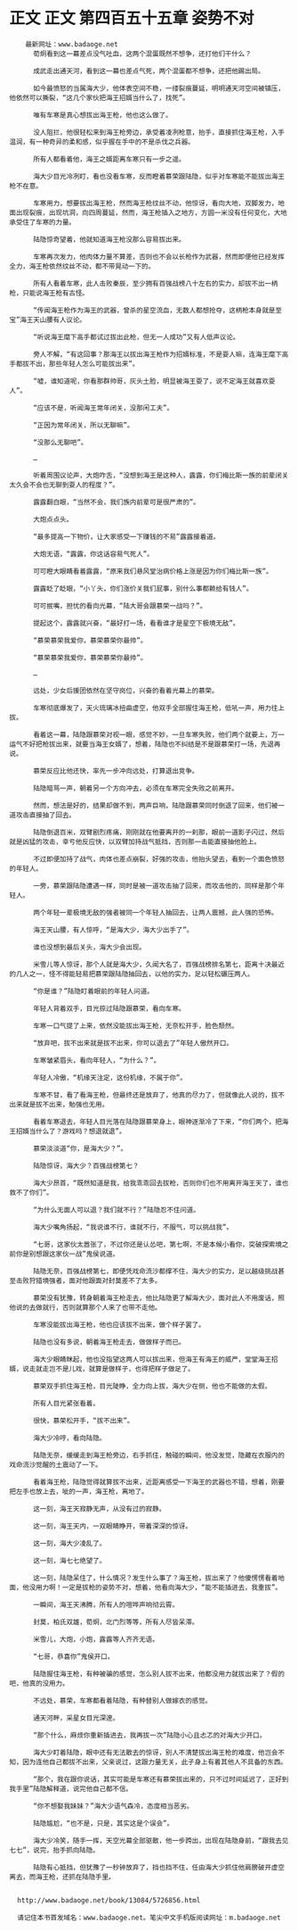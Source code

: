 # 正文 正文 第四百五十五章 姿势不对
        最新网址：www.badaoge.net
          荀炯看到这一幕差点没气吐血，这两个混蛋既然不想争，还打他们干什么？
      
          成武走出通天河，看到这一幕也差点气死，两个混蛋都不想争，还把他踢出局。
      
          如今最愤怒的当属海大少，他体表空间不稳，一缕裂痕蔓延，明明通天河空间被镇压，他依然可以撕裂，“这几个家伙把海王招婿当什么了，找死”。
      
          唯有车寒是真心想拔出海王枪，他也这么做了。
      
          没人阻拦，他很轻松来到海王枪旁边，承受着凌冽枪意，抬手，直接抓住海王枪，入手温润，有一种奇异的柔和感，似乎握在手中的不是杀伐之兵器。
      
          所有人都看着他，海王之婿距离车寒只有一步之遥。
      
          海大少目光冷冽盯，看也没看车寒，反而瞪着慕荣跟陆隐，似乎对车寒能不能拔出海王枪不在意。
      
          车寒用力，想要拔出海王枪，然而海王枪纹丝不动，他惊讶，看向大地，双脚发力，地面出现裂痕，出现坑洞，向四周蔓延，然而，海王枪插入之地方，方圆一米没有任何变化，大地承受住了车寒的力量。
      
          陆隐惊奇望着，他就知道海王枪没那么容易拔出来。
      
          车寒再次发力，他肉体力量不算差，否则也不会以长枪作为武器，然而即便他已经发挥全力，海王枪依然纹丝不动，都不带晃动一下的。
      
          所有人看着车寒，此人击败秦辰，至少拥有百强战榜八十左右的实力，却拔不出一柄枪，只能说海王枪有古怪。
      
          “传闻海王枪作为海王的武器，曾杀的星空流血，无数人都想抢夺，这柄枪本身就是至宝”海王天山腰有人议论。
      
          “听说海王麾下高手都试过拔出此枪，但无一人成功”又有人低声议论。
      
          旁人不解，“有这回事？那海王以拔出海王枪作为招婿标准，不是耍人嘛，连海王麾下高手都拔不出，那些年轻人怎么可能拔出来”。
      
          “嘘，谁知道呢，你看那群帅哥，灰头土脸，明显被海王耍了，说不定海王就喜欢耍人”。
      
          “应该不是，听闻海王常年闭关，没那闲工夫”。
      
          “正因为常年闭关，所以无聊嘛”。
      
          “没那么无聊吧”。
      
          …
      
          听着周围议论声，大炮咋舌，“没想到海王是这种人，露露，你们梅比斯一族的前辈闭关太久会不会也无聊到耍人的程度？”。
      
          露露翻白眼，“当然不会，我们族内前辈可是很严肃的”。
      
          大炮点点头。
      
          “最多提高一下物价，让大家感受一下赚钱的不易”露露接着道。
      
          大炮无语，“露露，你这话容易气死人”。
      
          可可瞪大眼睛看着露露，“原来我们悬风堂治病价格上涨是因为你们梅比斯一族”。
      
          露露眨了眨眼，“小丫头，你们涨价关我们屁事，别什么事都赖给有钱人”。
      
          可可抿嘴，担忧的看向光幕，“陆大哥会跟慕荣一战吗？”。
      
          提起这个，露露就兴奋，“最好打一场，看看谁才是星空下极境无敌”。
      
          “慕荣慕荣我爱你，慕荣慕荣你最帅”。
      
          “慕荣慕荣我爱你，慕荣慕荣你最帅”。
      
          …
      
          远处，少女后援团依然在坚守岗位，兴奋的看着光幕上的慕荣。
      
          车寒彻底爆发了，天火琉璃冰扭曲虚空，他双手全部握住海王枪，低吼一声，用力往上拔。
      
          看着这一幕，陆隐跟慕荣对视一眼，感觉不妙，一旦车寒失败，他们两个就要上，万一运气不好把枪拔出来，就要当海王女婿了，想着，陆隐也不纠结是不是跟慕荣打一场，先退再说。
      
          慕荣反应比他还快，率先一步冲向远处，打算退出竞争。
      
          陆隐暗骂一声，朝着另一个方向冲去，必须在车寒完全失败之前离开。
      
          然而，想法是好的，结果却做不到，两声巨响，陆隐跟慕荣同时倒退了回来，他们被一道攻击直接抽了回去。
      
          陆隐倒退百米，双臂剧烈疼痛，刚刚就在他要离开的一刹那，眼前一道影子闪过，然后就是凶猛的攻击，幸亏他反应快，以双臂加持战气抵挡，否则那一击能直接抽他脸上。
      
          不过即便加持了战气，肉体也差点崩裂，好强的攻击，他抬头望去，看到一个面色愤怒的年轻人。
      
          一旁，慕荣跟陆隐遭遇一样，同时是被一道攻击抽了回来，而攻击他的，同样是那个年轻人。
      
          两个年轻一辈极境无敌的强者被同一个年轻人抽回去，让两人震撼，此人强的恐怖。
      
          海王天山腰，有人惊呼，“是海大少，海大少出手了”。
      
          谁也没想到最后关头，海大少会出现。
      
          米雪儿等人惊讶，那个人就是海大少，久闻大名了，百强战榜排名第七，距离十决最近的几人之一，怪不得能轻易把慕荣跟陆隐抽回去，以他的实力，足以轻松碾压两人。
      
          “你是谁？”陆隐盯着眼前的年轻人问道。
      
          年轻人背着双手，目光掠过陆隐跟慕荣，看向车寒。
      
          车寒一口气提了上来，依然没能拔出海王枪，无奈松开手，脸色颓然。
      
          “放弃吧，拔不出来就是拔不出来，你可以退去了”年轻人傲然开口。
      
          车寒皱紧眉头，看向年轻人，“为什么？”。
      
          年轻人冷傲，“机缘天注定，这份机缘，不属于你”。
      
          车寒不甘，看了看海王枪，但最终还是放弃了，他真的尽力了，但就像此人说的，拔不出来就是拔不出来，勉强也无用。
      
          看着车寒退去，年轻人目光落在陆隐跟慕荣身上，眼神逐渐冷了下来，“你们两个，把海王招婿当什么了？游戏吗？想退就退”。
      
          慕荣淡淡道“你，是海大少？”。
      
          陆隐惊讶，海大少？百强战榜第七？
      
          海大少昂首，“既然知道是我，给我乖乖回去拔枪，否则你们也不用离开海王天了，谁也救不了你们”。
      
          “为什么无面人可以退？我们就不行？”陆隐忍不住问道。
      
          海大少嘴角扬起，“我说谁不行，谁就不行，不服气，可以挑战我”。
      
          “七哥，这家伙太嚣张了，不过你还是认怂吧，第七啊，不是本候小看你，突破探索境之前你是别想跟这家伙一战”鬼侯说道。
      
          陆隐无奈，百强战榜第七，即便凭戏命流沙都撑不住，海大少的实力，足以越级挑战甚至击败狩猎境强者，面对他跟面对封莫差不了太多。
      
          慕荣没有犹豫，转身朝着海王枪走去，他比陆隐更了解海大少，面对此人不用废话，照他说的去做就行，否则就算那个人来了也带不走他。
      
          车寒没能拔出海王枪，他也应该拔不出来，做个样子罢了。
      
          陆隐也没有多说，朝着海王枪走去，做做样子而已。
      
          海大少眼睛眯起，他也没指望这两人可以拔出来，但海王有海王的威严，堂堂海王招婿，说走就走岂不是儿戏，就算是做样子，也得把样子做足了。
      
          慕荣双手抓住海王枪，目光陡睁，全力向上拔，海大少在侧，他也不能做的太假。
      
          所有人目光紧张看着。
      
          很快，慕荣松开手，“拔不出来”。
      
          海大少冷哼，看向陆隐。
      
          陆隐无奈，缓缓走到海王枪旁边，右手抓住，触碰的瞬间，他没发觉，隐藏在衣服内的戏命流沙觉醒的土震动了一下。
      
          看着海王枪，陆隐觉得就算拔不出来，近距离感受一下海王的武器也不错，想着，刚要把左手也放上去，呲的一声，海王枪，离地了。
      
          这一刻，海王天寂静无声，从没有过的寂静。
      
          这一刻，海王天内，一双眼睛睁开，带着深深的惊讶。
      
          这一刻，海大少凌乱了。
      
          这一刻，海七七绝望了。
      
          这一刻，陆隐呆住了，什么情况？发生什么事了？海王枪，拔出来了？他傻愣愣看着地面，他没用力啊！一定是拔枪的姿势不对，想着，他看向海大少，“能不能插进去，我重拔”。
      
          一瞬间，海王天沸腾，所有人的喧哗声响彻云霄。
      
          封莫，柏氏双雄，荀炯，北门烈等等，所有人尽皆呆滞。
      
          米雪儿，大炮，小炮，露露等人齐齐无语。
      
          “七哥，恭喜你”鬼侯开口。
      
          陆隐握住海王枪，有种被骗的感觉，怎么别人拔不出来，他都没用力就拔出来了？假的吧，他真的没用力。
      
          不远处，慕荣，车寒都看着陆隐，有种替别人做嫁衣的感觉。
      
          通天河畔，采星女目光深邃。
      
          “那个什么，麻烦你重新插进去，我再拔一次”陆隐小心且忐忑的对海大少开口。
      
          海大少盯着陆隐，眼中还有无法散去的惊讶，别人不清楚拔出海王枪的难度，他岂会不知，因为连他自己都拔不出来，父亲说过，这跟力量无关，此子身上有着其他人不具备的东西。
      
          “那个，我在跟你说话，其实可能是车寒还有慕荣拔出来的，只不过时间延迟了，正好到我手里”陆隐解释道，说完他自己都不信。
      
          “你不想娶我妹妹？”海大少语气森冷，态度相当恶劣。
      
          陆隐尴尬，“也不是，只是，其实这是个误会”。
      
          海大少冷笑，随手一挥，天空光幕全部驱散，他一步跨出，出现在陆隐身前，“跟我去见七七”，说完，抬手抓向陆隐。
      
          陆隐有心抵挡，但犹豫了一秒钟放弃了，挡也挡不住，任由海大少抓住他肩膀破开虚空离去，而海王枪，还抓在陆隐手里。
      
      
      http://www.badaoge.net/book/13084/5726856.html
      
      请记住本书首发域名：www.badaoge.net。笔尖中文手机版阅读网址：m.badaoge.net
